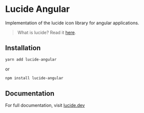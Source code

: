 # Lucide Angular

Implementation of the lucide icon library for angular applications.

> What is lucide? Read it [here](https://github.com/lucide-icons/lucide#what-is-lucide).

## Installation

```bash
yarn add lucide-angular
```

or

```bash
npm install lucide-angular
```

## Documentation

For full documentation, visit [lucide.dev](https://lucide.dev/guide/packages/lucide-angular)

